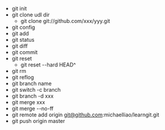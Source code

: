 - git init
- git clone udl dir
    * git clone git://github.com/xxx/yyy.git
- git config
- git add
- git status
- git diff
- git commit
- git reset
    * git reset --hard HEAD^
- git rm
- git reflog
- git branch name
- git switch -c branch
- git branch -d xxx
- git merge xxx
-  git merge --no-ff
-  git remote add origin git@github.com:michaelliao/learngit.git
-  git push origin master